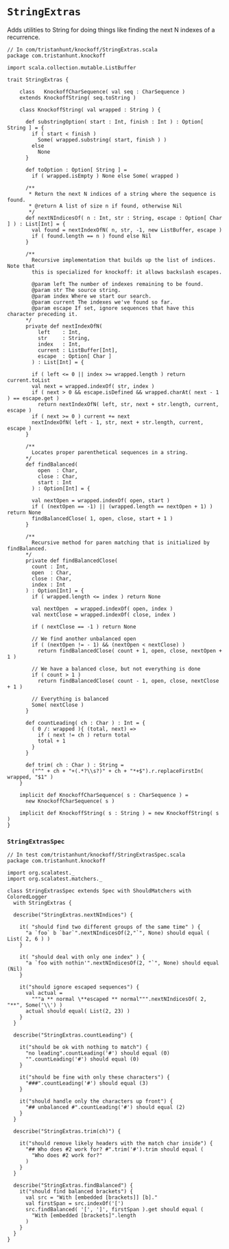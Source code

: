 # `StringExtras` #

Adds utilities to String for doing things like finding the next N indexes of a
recurrence.

    // In com/tristanhunt/knockoff/StringExtras.scala
    package com.tristanhunt.knockoff
    
    import scala.collection.mutable.ListBuffer
    
    trait StringExtras {
        
        class   KnockoffCharSequence( val seq : CharSequence )
        extends KnockoffString( seq.toString )
        
        class KnockoffString( val wrapped : String ) {
       
          def substringOption( start : Int, finish : Int ) : Option[ String ] = {
            if ( start < finish )
              Some( wrapped.substring( start, finish ) )
            else
              None
          }
          
          def toOption : Option[ String ] =
            if ( wrapped.isEmpty ) None else Some( wrapped )
       
          /**
           * Return the next N indices of a string where the sequence is found.
           * @return A list of size n if found, otherwise Nil
           */
          def nextNIndicesOf( n : Int, str : String, escape : Option[ Char ] ) : List[Int] = {
            val found = nextIndexOfN( n, str, -1, new ListBuffer, escape )
            if ( found.length == n ) found else Nil
          }

          /**
            Recursive implementation that builds up the list of indices. Note that
            this is specialized for knockoff: it allows backslash escapes.

            @param left The number of indexes remaining to be found.
            @param str The source string.
            @param index Where we start our search.
            @param current The indexes we've found so far.
            @param escape If set, ignore sequences that have this character preceding it.
          */
          private def nextIndexOfN(
              left    : Int,
              str     : String,
              index   : Int,
              current : ListBuffer[Int],
              escape  : Option[ Char ]
            ) : List[Int] = {

            if ( left <= 0 || index >= wrapped.length ) return current.toList
            val next = wrapped.indexOf( str, index )
            if ( next > 0 && escape.isDefined && wrapped.charAt( next - 1 ) == escape.get )
              return nextIndexOfN( left, str, next + str.length, current, escape )
            if ( next >= 0 ) current += next
            nextIndexOfN( left - 1, str, next + str.length, current, escape )
          }
          
          /**
            Locates proper parenthetical sequences in a string.
          */
          def findBalanced(
              open  : Char,
              close : Char,
              start : Int
            ) : Option[Int] = {
          
            val nextOpen = wrapped.indexOf( open, start )
            if ( (nextOpen == -1) || (wrapped.length == nextOpen + 1) ) return None
            findBalancedClose( 1, open, close, start + 1 )
          }
          
          /**
            Recursive method for paren matching that is initialized by findBalanced.
          */
          private def findBalancedClose(
            count : Int,
            open  : Char,
            close : Char,
            index : Int
          ) : Option[Int] = {
            if ( wrapped.length <= index ) return None
           
            val nextOpen  = wrapped.indexOf( open, index )
            val nextClose = wrapped.indexOf( close, index )
           
            if ( nextClose == -1 ) return None
            
            // We find another unbalanced open
            if ( (nextOpen != - 1) && (nextOpen < nextClose) )
              return findBalancedClose( count + 1, open, close, nextOpen + 1 )
            
            // We have a balanced close, but not everything is done
            if ( count > 1 )
              return findBalancedClose( count - 1, open, close, nextClose + 1 )
  
            // Everything is balanced
            Some( nextClose )
          }
          
          def countLeading( ch : Char ) : Int = {
            ( 0 /: wrapped ){ (total, next) =>
              if ( next != ch ) return total
              total + 1
            }
          }
          
          def trim( ch : Char ) : String =
            ("^" + ch + "+(.*?\\s?)" + ch + "*+$").r.replaceFirstIn( wrapped, "$1" )
        }

        implicit def KnockoffCharSequence( s : CharSequence ) =
          new KnockoffCharSequence( s )
        
        implicit def KnockoffString( s : String ) = new KnockoffString( s )
    }

### `StringExtrasSpec`

    // In test com/tristanhunt/knockoff/StringExtrasSpec.scala
    package com.tristanhunt.knockoff
    
    import org.scalatest._
    import org.scalatest.matchers._
    
    class StringExtrasSpec extends Spec with ShouldMatchers with ColoredLogger
      with StringExtras {
        
      describe("StringExtras.nextNIndices") {

        it( "should find two different groups of the same time" ) {
          "a `foo` b `bar`".nextNIndicesOf(2,"`", None) should equal ( List( 2, 6 ) )
        }

        it( "should deal with only one index" ) {
          "a `foo with nothin'".nextNIndicesOf(2, "`", None) should equal (Nil)
        }
        
        it("should ignore escaped sequences") {
          val actual =
            """a ** normal \**escaped ** normal""".nextNIndicesOf( 2, "**", Some('\\') )
          actual should equal( List(2, 23) )
        }
      }
      
      describe("StringExtras.countLeading") {

        it("should be ok with nothing to match") {
          "no leading".countLeading('#') should equal (0)
          "".countLeading('#') should equal (0)
        }
        
        it("should be fine with only these characters") {
          "###".countLeading('#') should equal (3)
        }
        
        it("should handle only the characters up front") {
          "## unbalanced #".countLeading('#') should equal (2)
        }
      }
      
      describe("StringExtras.trim(ch)") {
       
        it("should remove likely headers with the match char inside") {
          "## Who does #2 work for? #".trim('#').trim should equal (
            "Who does #2 work for?"
          )
        }
      }
      
      describe("StringExtras.findBalanced") {
        it("should find balanced brackets") {
          val src = "With [embedded [brackets]] [b]."
          val firstSpan = src.indexOf('[')
          src.findBalanced( '[', ']', firstSpan ).get should equal (
            "With [embedded [brackets]".length
          )
        }
      }
    }